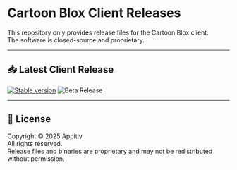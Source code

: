 # Cartoon Blox Client Releases

This repository only provides release files for the Cartoon Blox client.  
The software is closed-source and proprietary.  

---

## 📥 Latest Client Release

[![Stable version](https://img.shields.io/badge/dynamic/json?color=blue&label=Stable%20Version&query=$.version&url=https://raw.githubusercontent.com/Sowat-Official/releases/main/clientVersion.json)](https://github.com/Sowat-Official/releases/raw/main/clientVersion.json)
![Beta Release](https://img.shields.io/github/v/release/Sowat-Official/releases?logo=github)

---

## 📜 License

Copyright © 2025 Appitiv.  
All rights reserved.  
Release files and binaries are proprietary and may not be redistributed without permission.
